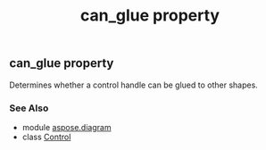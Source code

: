 ﻿---
title: can_glue property
second_title: Aspose.Diagram for Python via .NET API References
description: 
type: docs
weight: 40
url: /python-net/aspose.diagram/control/can_glue/
is_root: false
---

## can_glue property


Determines whether a control handle can be glued to other shapes.

### See Also
* module [aspose.diagram](../../)
* class [Control](/diagram/python-net/aspose.diagram/control)
